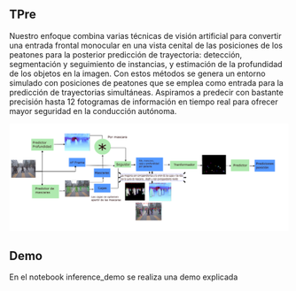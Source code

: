 ## TPre


Nuestro enfoque combina varias técnicas de visión artificial para convertir una entrada frontal monocular en una vista cenital de las posiciones de los peatones para la posterior predicción de trayectoria: detección, segmentación y seguimiento de instancias, y estimación de la profundidad de los objetos en la imagen. Con estos métodos se genera un entorno simulado con posiciones de peatones que se emplea como entrada para la predicción de trayectorias simultáneas. Aspiramos a predecir con bastante precisión hasta 12 fotogramas de información en tiempo real para ofrecer mayor seguridad en la conducción autónoma.

<p align="center"><img src="assets/esquema.PNG" width="1000"/></p>

## Demo 

En el notebook inference_demo se realiza una demo explicada

